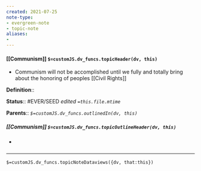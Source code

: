 ```yaml
---
created: 2021-07-25
note-type: 
- evergreen-note
- topic-note
aliases:
- 
---
```


#### [[Communism]] `$=customJS.dv_funcs.topicHeader(dv, this)`

 - Communism will not be accomplished until we fully and totally bring about the honoring of peoples [[Civil Rights]]

**Definition**::

**Status**:: #EVER/SEED 
*edited `=this.file.mtime`*

**Parents**:: 
*`$=customJS.dv_funcs.outlinedIn(dv, this)`*

##### [[Communism]] `$=customJS.dv_funcs.topicOutlineHeader(dv, this)`
- 

### <hr class="dataviews"/>

`$=customJS.dv_funcs.topicNoteDataviews({dv, that:this})`


